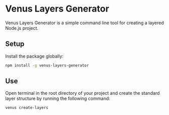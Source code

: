 # Venus Layers Generator

Venus Layers Generator is a simple command line tool for creating a layered Node.js project.

## Setup

Install the package globally:

```bash
npm install -g venus-layers-generator
```

## Use

Open terminal in the root directory of your project and create the standard layer structure by running the following command:

```bash
venus create-layers
```
